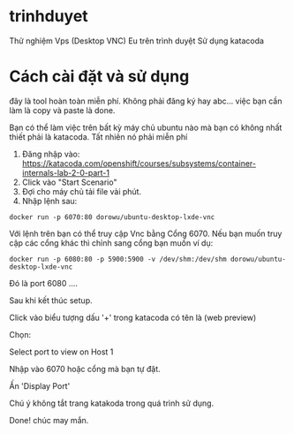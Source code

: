 # trinhduyet
Thử nghiệm Vps (Desktop VNC) Eu trên trình duyệt Sử dụng katacoda
# Cách cài đặt và sử dụng
đây là tool hoàn toàn miễn phí. Không phải đăng ký hay abc... việc bạn cần làm là copy và paste là done.

Bạn có thể làm việc trên bất kỳ máy chủ ubuntu nào mà bạn có không nhất thiết phải là katacoda. Tất nhiên nó phải miễn phí

1. Đăng nhập vào: https://katacoda.com/openshift/courses/subsystems/container-internals-lab-2-0-part-1
2. Click vào "Start Scenario" 
3. Đợi cho máy chủ tải file vài phút.
4. Nhập lệnh sau:
```
docker run -p 6070:80 dorowu/ubuntu-desktop-lxde-vnc
```
Với lệnh trên bạn có thể truy cập Vnc bằng Cổng 6070.
Nếu bạn muốn truy cập các cổng khác thì chỉnh sang cổng bạn muốn ví dụ:
```
docker run -p 6080:80 -p 5900:5900 -v /dev/shm:/dev/shm dorowu/ubuntu-desktop-lxde-vnc
```
Đó là port 6080
....

Sau khi kết thúc setup.

Click vào biểu tượng dấu '+' trong katacoda có tên là (web preview)  

Chọn:

Select port to view on Host 1

Nhập vào 6070 hoặc cổng mà bạn tự đặt.

Ấn 'Display Port'


Chú ý không tắt trang katakoda trong quá trình sử dụng.

Done! chúc may mắn.
